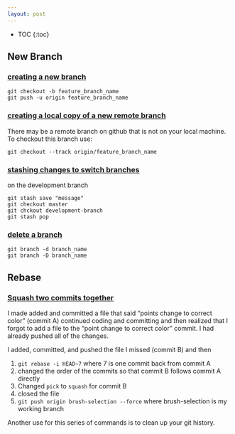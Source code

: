```yaml
---
layout: post
---
```


* TOC
{:toc}
## New Branch
### [creating a new branch](https://www.freecodecamp.org/forum/t/push-a-new-local-branch-to-a-remote-git-repository-and-track-it-too/13222)

```
git checkout -b feature_branch_name
git push -u origin feature_branch_name
```

### [creating a local copy of a new remote branch](https://www.git-tower.com/learn/git/faq/checkout-remote-branch)

There may be a remote branch on github that is not on your local machine.
To checkout this branch use:  

```
git checkout --track origin/feature_branch_name
```

### [stashing changes to switch branches](http://www.codeblocq.com/2016/02/Stash-your-changes-before-switching-branch/)  

on the development branch  
```
git stash save "message"  
git checkout master   
git chckout development-branch   
git stash pop  
```

### [delete a branch](https://koukia.ca/delete-a-local-and-a-remote-git-branch-61df0b10d323)
```
git branch -d branch_name
git branch -D branch_name
```

## Rebase
### [Squash two commits together](https://github.com/todotxt/todo.txt-android/wiki/Squash-All-Commits-Related-to-a-Single-Issue-into-a-Single-Commit)

I made added and committed a file that said “points change to correct color” (commit A) continued coding and committing and then realized that I forgot to add a file to the “point change to correct color” commit. I had already pushed all of the changes.

I added, committed, and pushed the file I missed (commit B) and then
1. `git rebase -i HEAD~7` where 7 is one commit back from commit A  
2. changed the order of the commits so that commit B follows commit A directly  
3. Changed `pick` to `squash` for commit B  
4. closed the file  
5. `git push origin brush-selection --force` where brush-selection is my working branch

Another use for this series of commands is to clean up your git history.  
